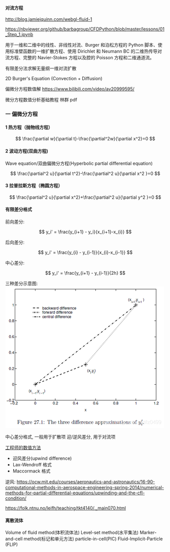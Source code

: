 #### 对流方程

http://blog.jamiejquinn.com/webgl-fluid-1

https://nbviewer.org/github/barbagroup/CFDPython/blob/master/lessons/01_Step_1.ipynb

用于一维和二维中的线性、非线性对流、Burger 和泊松方程的 Python 脚本、使用标准壁函数的一维扩散方程、使用 Dirichlet 和 Neumann BC 的二维热传导对流方程、完整的 Navier-Stokes 方程以及腔的 Poisson 方程和二维通道流。

有限差分法求解无量纲一维对流扩散

2D Burger's Equation (Convection + Diffusion)

偏微分方程数值解
https://www.bilibili.com/video/av20999595/

微分方程数值分析基础教程 林群 pdf

### 一 偏微分方程

#### 1 热方程（抛物线方程）

$$
\frac{\partial w}{\partial t}-\frac{\partial^2w}{\partial x^2}=0
$$

#### 2 波动方程(双曲方程)

Wave equation/双曲偏微分方程(Hyperbolic partial differential equation)

$$
\frac{\partial^2 u}{\partial t^2}-\frac{\partial^2 u}{\partial x^2 }=0
$$

#### 3 拉普拉斯方程（椭圆方程）

$$
\frac{\partial^2 u}{\partial x^2}+\frac{\partial^2 u}{\partial y^2 }=0
$$

#### 有限差分格式

前向差分:

$$
y_i' = \frac{y_{i+1} - y_i}{x_{i+1}-x_{i}}
$$

后向差分:

$$
y_i' = \frac{y_{i} - y_{i-1}}{x_{i}-x_{i-1}}
$$

中心差分:

$$
y_i' = \frac{y_{i+1} - y_{i-1}}{2h}
$$

三种差分示意图:
![alt](./img/001.png)

中心差分格式, 一般用于扩散项
迎/逆风差分, 用于对流项

[工程师的数值方法](https://folk.ntnu.no/leifh/teaching/tkt4140/)

-   迎风差分(upwind difference)
-   Lax-Wendroff 格式
-   Maccormack 格式

逆风:
https://ocw.mit.edu/courses/aeronautics-and-astronautics/16-90-computational-methods-in-aerospace-engineering-spring-2014/numerical-methods-for-partial-differential-equations/upwinding-and-the-cfl-condition/

https://folk.ntnu.no/leifh/teaching/tkt4140/._main070.html

#### 离散流体

Volume of fluid method(体积流体法)
Level-set method(水平集法)
Marker-and-cell method(标记和单元方法)
particle-in-cell(PIC)
Fluid-Implicit-Particle (FLIP)
